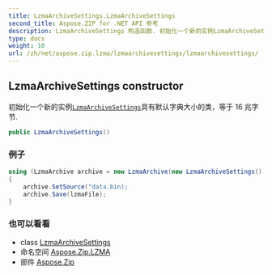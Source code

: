 ```yaml
---
title: LzmaArchiveSettings.LzmaArchiveSettings
second_title: Aspose.ZIP for .NET API 参考
description: LzmaArchiveSettings 构造函数. 初始化一个新的实例LzmaArchiveSettings具有默认字典大小的类等于 16 兆字节.
type: docs
weight: 10
url: /zh/net/aspose.zip.lzma/lzmaarchivesettings/lzmaarchivesettings/
---
```

## LzmaArchiveSettings constructor

初始化一个新的实例[`LzmaArchiveSettings`](../)具有默认字典大小的类，等于 16 兆字节.

```csharp
public LzmaArchiveSettings()
```

### 例子

```csharp
using (LzmaArchive archive = new LzmaArchive(new LzmaArchiveSettings() { DictionarySize = 1048576 } )
{
    archive.SetSource("data.bin);
    archive.Save(lzmaFile);
}
```

### 也可以看看

* class [LzmaArchiveSettings](../)
* 命名空间 [Aspose.Zip.LZMA](../../lzmaarchivesettings/)
* 部件 [Aspose.Zip](../../../)


